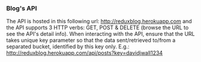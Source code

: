 ### Blog's API ###

The API is hosted in this following url: http://reduxblog.herokuapp.com and the API supports 3 HTTP verbs: GET, POST & DELETE (browse the URL to see the API's detail info).
When interacting with the API, ensure that the URL takes unique key parameter so that the data sent/retrieved to/from a separated bucket, identified by this key only.
E.g.:  http://reduxblog.herokuapp.com/api/posts?key=davidjwall1234
